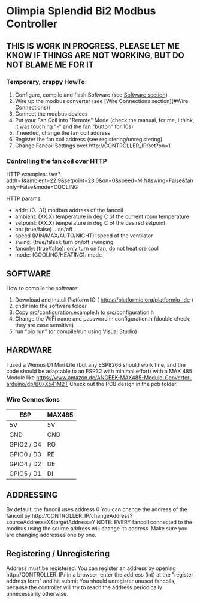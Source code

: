 # Olimpia Splendid Bi2 Modbus Controller

## THIS IS WORK IN PROGRESS, PLEASE LET ME KNOW IF THINGS ARE NOT WORKING, BUT DO NOT BLAME ME FOR IT

### Temporary, crappy HowTo:

1. Configure, compile and flash Software (see [Software section](#SOFTWARE))
2. Wire up the modbus converter (see [Wire Connections section](#Wire Connections))
3. Connect the modbus devices
4. Put your Fan Coil into "Remote" Mode (check the manual, for me, I think, it was touching "-" and the fan "button" for 10s)
5. If needed, change the fan coil address
6. Register the fan coil address (see registering/unregistering)
7. Change Fancoil Settings over http://CONTROLLER_IP/set?on=1

### Controlling the fan coil over HTTP

HTTP examples:
/set?addr=1&ambient=22.9&setpoint=23.0&on=0&speed=MIN&swing=False&fanonly=False&mode=COOLING


HTTP params:
- addr: (0...31) modbus address of the fancoil
- ambient: (XX.X) temperature in deg C of the current room temperature
- setpoint: (XX.X) temperature in deg C of the desired setpoint
- on: (true/false) ...on/off
- speed (MIN/MAX/AUTO/NIGHT): speed of the ventilator
- swing: (true/false): turn on/off swinging
- fanonly: (true/false): only turn on fan, do not heat ore cool
- mode: (COOLING/HEATING): mode


## SOFTWARE

How to compile the software:

1. Download and install Platform IO ( https://platformio.org/platformio-ide )
2. chdir into the software folder
3. Copy src/configuration.example.h to src/configuration.h
4. Change the WiFi name and password in configuration.h (double check; they are case sensitive)
5. run "pio run" (or compile/run using Visual Studio)


## HARDWARE

I used a Wemos D1 Mini Lite (but any ESP8266 should work fine, and the code should be adaptable to an ESP32 with minimal effort) with a MAX 485 Module like https://www.amazon.de/ANGEEK-MAX485-Module-Converter-arduino/dp/B07X541M2T
Check out the PCB design in the pcb folder.


### Wire Connections

| ESP        | MAX485 |
|------------|--------|
| 5V         | 5V     |
| GND        | GND    |
| GPIO2 / D4 | RO     |
| GPIO0 / D3 | RE     |
| GPIO4 / D2 | DE     |
| GPIO5 / D1 | DI     |



## ADDRESSING

By default, the fancoil uses address 0
You can change the address of the fancoil by http://CONTROLLER_IP/changeAddress?sourceAddress=X&targetAddress=Y
NOTE: EVERY fancoil connected to the modbus using the source address will change its address. Make sure you are changing addresses one by one.

## Registering / Unregistering

Address must be registered. You can register an address by opening http://CONTROLLER_IP/ in a browser, enter the address (int) at the "register address form" and hit submit
You should unregister unused fancoils, because the controller will try to reach the address periodically unnecessarily otherwise.
